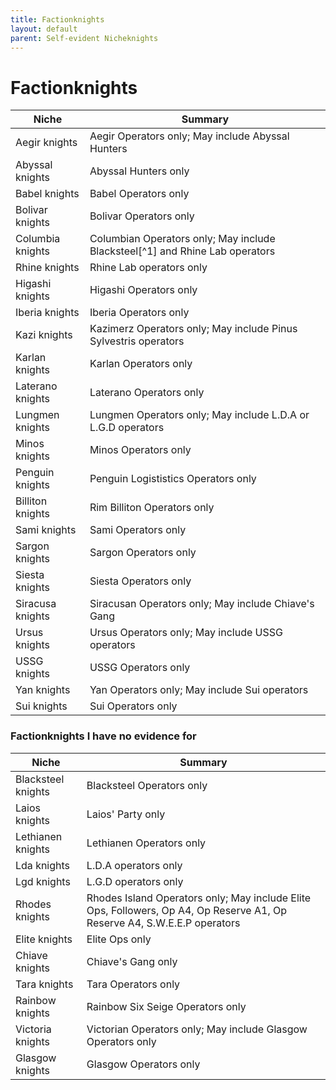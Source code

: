 ```yaml
---
title: Factionknights
layout: default
parent: Self-evident Nicheknights
---
```


# Factionknights

| Niche | Summary |
| --- | --- |
| Aegir knights | Aegir Operators only; May include Abyssal Hunters |
| Abyssal knights | Abyssal Hunters only |
| Babel knights | Babel Operators only |
| Bolivar knights | Bolivar Operators only |
| Columbia knights | Columbian Operators only; May include Blacksteel[^1] and Rhine Lab operators |
| Rhine knights | Rhine Lab operators only |
| Higashi knights | Higashi Operators only |
| Iberia knights | Iberia Operators only |
| Kazi knights | Kazimerz Operators only; May include Pinus Sylvestris operators |
| Karlan knights | Karlan Operators only |
| Laterano knights | Laterano Operators only |
| Lungmen knights | Lungmen Operators only; May include L.D.A or L.G.D operators |
| Minos knights | Minos Operators only |
| Penguin knights | Penguin Logististics Operators only |
| Billiton knights | Rim Billiton Operators only |
| Sami knights | Sami Operators only |
| Sargon knights | Sargon Operators only |
| Siesta knights | Siesta Operators only |
| Siracusa knights | Siracusan Operators only; May include Chiave's Gang |
| Ursus knights | Ursus Operators only; May include USSG operators |
| USSG knights | USSG Operators only |
| Yan knights | Yan Operators only; May include Sui operators |
| Sui knights | Sui Operators only |  

### Factionknights I have no evidence for

| Niche | Summary |
| --- | --- |
| Blacksteel knights | Blacksteel Operators only |
| Laios knights | Laios' Party only |
| Lethianen knights | Lethianen Operators only |
| Lda knights | L.D.A operators only |
| Lgd knights | L.G.D operators only |
| Rhodes knights | Rhodes Island Operators only; May include Elite Ops, Followers, Op A4, Op Reserve A1, Op Reserve A4, S.W.E.E.P operators |
| Elite knights | Elite Ops only |
| Chiave knights | Chiave's Gang only |
| Tara knights | Tara Operators only |
| Rainbow knights | Rainbow Six Seige Operators only |
| Victoria knights | Victorian Operators only; May include Glasgow Operators only |
| Glasgow knights | Glasgow Operators only |
